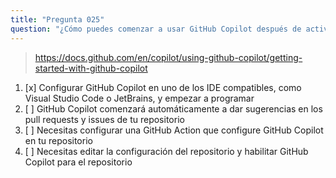 ```yaml
---
title: "Pregunta 025"
question: "¿Cómo puedes comenzar a usar GitHub Copilot después de activar la suscripción a GitHub Copilot?"
---
```


> https://docs.github.com/en/copilot/using-github-copilot/getting-started-with-github-copilot  
1. [x] Configurar GitHub Copilot en uno de los IDE compatibles, como Visual Studio Code o JetBrains, y empezar a programar  
1. [ ] GitHub Copilot comenzará automáticamente a dar sugerencias en los pull requests y issues de tu repositorio  
1. [ ] Necesitas configurar una GitHub Action que configure GitHub Copilot en tu repositorio  
1. [ ] Necesitas editar la configuración del repositorio y habilitar GitHub Copilot para el repositorio  
